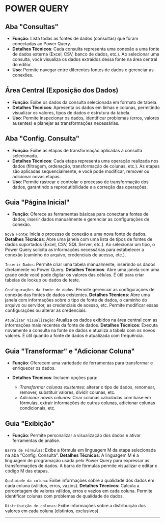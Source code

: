 
# POWER QUERY

## Aba "Consultas"

- **Função**: Lista todas as fontes de dados (consultas) que foram conectadas ao Power Query.
- **Detalhes Técnicos**: Cada consulta representa uma conexão a uma fonte de dados externa (Excel, CSV, banco de dados, etc.). Ao selecionar uma consulta, você visualiza os dados extraídos dessa fonte na área central do editor.
- **Uso**: Permite navegar entre diferentes fontes de dados e gerenciar as conexões.

## Área Central (Exposição dos Dados)

- **Função**: Exibe os dados da consulta selecionada em formato de tabela.
- **Detalhes Técnicos**: Apresenta os dados em linhas e colunas, permitindo visualizar os valores, tipos de dados e estrutura da tabela.
- **Uso**: Permite inspecionar os dados, identificar problemas (erros, valores ausentes) e planejar as transformações necessárias.

## Aba "Config. Consulta"

- **Função**: Exibe as etapas de transformação aplicadas à consulta selecionada.
- **Detalhes Técnicos**: Cada etapa representa uma operação realizada nos dados (filtragem, ordenação, transformação de colunas, etc.). As etapas são aplicadas sequencialmente, e você pode modificar, remover ou adicionar novas etapas.
- **Uso**: Permite rastrear e controlar o processo de transformação dos dados, garantindo a reprodutibilidade e a correção das operações.

## Guia "Página Inicial"

- **Função**: Oferece as ferramentas básicas para conectar a fontes de dados, inserir dados manualmente e gerenciar as configurações de conexão.

`Nova Fonte`: Inicia o processo de conexão a uma nova fonte de dados.
**Detalhes Técnicos**: Abre uma janela com uma lista de tipos de fontes de dados suportados (Excel, CSV, SQL Server, etc.). Ao selecionar um tipo, o Power Query solicita as informações necessárias para estabelecer a conexão (caminho do arquivo, credenciais de acesso, etc.).

`Inserir Dados`: Permite criar uma tabela manualmente, inserindo os dados diretamente no Power Query.
**Detalhes Técnicos**: Abre uma janela com uma grade onde você pode digitar os valores das células. É útil para criar tabelas de lookup ou dados de teste.

`Configurações da fonte de dados`: Permite gerenciar as configurações de conexão das fontes de dados existentes.
**Detalhes Técnicos**: Abre uma janela com informações sobre o tipo de fonte de dados, o caminho do arquivo ou servidor, as credenciais de acesso, etc. Permite modificar essas configurações ou alterar as credenciais.

`Atualizar Visualização`: Atualiza os dados exibidos na área central com as informações mais recentes da fonte de dados.
**Detalhes Técnicos**: Executa novamente a consulta na fonte de dados e atualiza a tabela com os novos valores. É útil quando a fonte de dados é atualizada com frequência.

## Guia "Transformar" e "Adicionar Coluna"

- **Função**: Oferecem uma variedade de ferramentas para transformar e enriquecer os dados.
- **Detalhes Técnicos**: Incluem opções para: 

    - *Transformar colunas existentes*: alterar o tipo de dados, renomear, remover, substituir valores, dividir colunas, etc.
    - *Adicionar novas colunas*: Criar colunas calculadas com base em fórmulas, extrair informações de outras colunas, adicionar colunas condicionais, etc.

## Guia "Exibição"

- **Função**: Permite personalizar a visualização dos dados e ativar ferramentas de análise.

`Barra de Fórmulas`: Exibe a fórmula em linguagem M da etapa selecionada na aba "Config. Consulta".
**Detalhes Técnicos**: A linguagem M é a linguagem de programação usada pelo Power Query para expressar as transformações de dados. A barra de fórmulas permite visualizar e editar o código M das etapas.

`Qualidade da coluna`: Exibe informações sobre a qualidade dos dados em cada coluna (válidos, erros, vazios).
**Detalhes Técnicos**: Calcula a porcentagem de valores válidos, erros e vazios em cada coluna. Permite identificar colunas com problemas de qualidade de dados.

`Distribuição de colunas`: Exibe informações sobre a distribuição dos valores em cada coluna (distintos, exclusivos).

---
